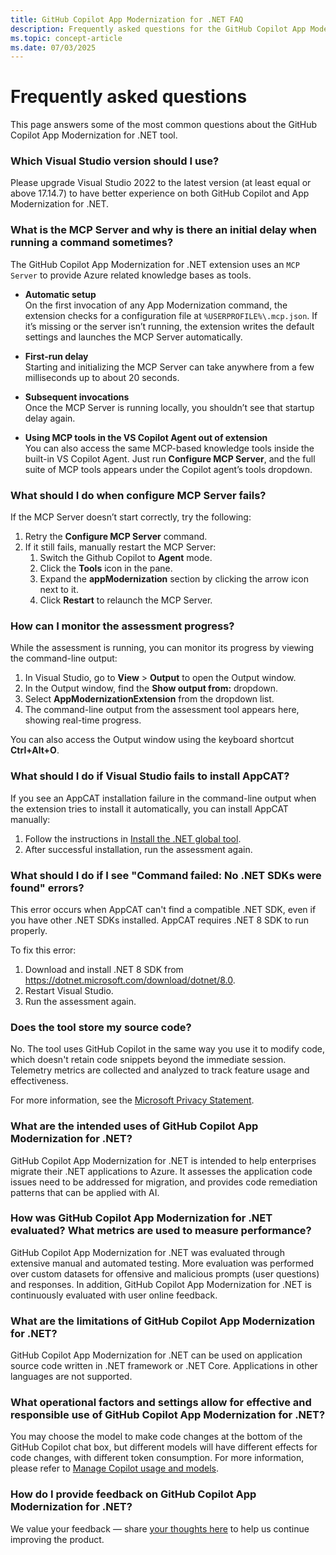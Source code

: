```yaml
---
title: GitHub Copilot App Modernization for .NET FAQ
description: Frequently asked questions for the GitHub Copilot App Modernization for .NET
ms.topic: concept-article
ms.date: 07/03/2025
---
```


# Frequently asked questions

This page answers some of the most common questions about the GitHub Copilot App Modernization for .NET tool.

### Which Visual Studio version should I use?

Please upgrade Visual Studio 2022 to the latest version (at least equal or above 17.14.7) to have better experience on both GitHub Copilot and App Modernization for .NET.

### What is the MCP Server and why is there an initial delay when running a command sometimes?

The GitHub Copilot App Modernization for .NET extension uses an `MCP Server` to provide Azure related knowledge bases as tools.

- **Automatic setup**  
  On the first invocation of any App Modernization command, the extension checks for a configuration file at `%USERPROFILE%\.mcp.json`. If it’s missing or the server isn’t running, the extension writes the default settings and launches the MCP Server automatically.

- **First-run delay**  
  Starting and initializing the MCP Server can take anywhere from a few milliseconds up to about 20 seconds.

- **Subsequent invocations**  
  Once the MCP Server is running locally, you shouldn’t see that startup delay again.

- **Using MCP tools in the VS Copilot Agent out of extension**  
  You can also access the same MCP-based knowledge tools inside the built-in VS Copilot Agent. Just run **Configure MCP Server**, and the full suite of MCP tools appears under the Copilot agent’s tools dropdown.

### What should I do when configure MCP Server fails?

If the MCP Server doesn’t start correctly, try the following:

1. Retry the **Configure MCP Server** command.  
2. If it still fails, manually restart the MCP Server:
   1. Switch the Github Copilot to **Agent** mode.  
   1. Click the **Tools** icon in the pane.  
   1. Expand the **appModernization** section by clicking the arrow icon next to it.  
   1. Click **Restart** to relaunch the MCP Server.
 
### How can I monitor the assessment progress?

While the assessment is running, you can monitor its progress by viewing the command-line output:

1. In Visual Studio, go to **View** > **Output** to open the Output window.
1. In the Output window, find the **Show output from:** dropdown.
1. Select **AppModernizationExtension** from the dropdown list.
1. The command-line output from the assessment tool appears here, showing real-time progress.

You can also access the Output window using the keyboard shortcut **Ctrl+Alt+O**.

### What should I do if Visual Studio fails to install AppCAT?

If you see an AppCAT installation failure in the command-line output when the extension tries to install it automatically, you can install AppCAT manually:

1. Follow the instructions in [Install the .NET global tool](/dotnet/azure/migration/appcat/install#install-the-net-global-tool).
1. After successful installation, run the assessment again.

### What should I do if I see "Command failed: No .NET SDKs were found" errors?

This error occurs when AppCAT can't find a compatible .NET SDK, even if you have other .NET SDKs installed. AppCAT requires .NET 8 SDK to run properly.

To fix this error:

1. Download and install .NET 8 SDK from <https://dotnet.microsoft.com/download/dotnet/8.0>.
1. Restart Visual Studio.
1. Run the assessment again.

### Does the tool store my source code?

No. The tool uses GitHub Copilot in the same way you use it to modify code, which doesn't retain code snippets beyond the immediate session. Telemetry metrics are collected and analyzed to track feature usage and effectiveness.

For more information, see the [Microsoft Privacy Statement](https://go.microsoft.com/fwlink/?LinkId=521839).

### What are the intended uses of GitHub Copilot App Modernization for .NET?

GitHub Copilot App Modernization for .NET is intended to help enterprises migrate their .NET applications to Azure. It assesses the application code issues need to be addressed for migration, and provides code remediation patterns that can be applied with AI.

### How was GitHub Copilot App Modernization for .NET evaluated? What metrics are used to measure performance? 

GitHub Copilot App Modernization for .NET was evaluated through extensive manual and automated testing. More evaluation was performed over custom datasets for offensive and malicious prompts (user questions) and responses. In addition, GitHub Copilot App Modernization for .NET is continuously evaluated with user online feedback.

### What are the limitations of GitHub Copilot App Modernization for .NET?

GitHub Copilot App Modernization for .NET can be used on application source code written in .NET framework or .NET Core. Applications in other languages are not supported.

### What operational factors and settings allow for effective and responsible use of GitHub Copilot App Modernization for .NET?

You may choose the model to make code changes at the bottom of the GitHub Copilot chat box, but different models will have different effects for code changes, with different token consumption. For more information, please refer to [Manage Copilot usage and models](https://learn.microsoft.com/en-us/visualstudio/ide/copilot-usage-and-models).

### How do I provide feedback on GitHub Copilot App Modernization for .NET? 

We value your feedback — share [your thoughts here](https://aka.ms/AM4DFeedback) to help us continue improving the product.